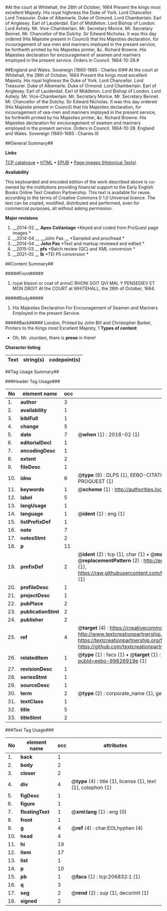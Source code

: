 #At the court at Whitehall, the 28th of October, 1664 Present the kings most excellent Majesty. His royal highness the Duke of York. Lord Chancellor. Lord Treasurer. Duke of Albemarle. Duke of Ormond. Lord Chamberlain. Earl of Anglesey. Earl of Lauderdail. Earl of Middleton. Lord Bishop of London. Lord Ashely. Mr. Vice-Chamberlain. Mr. Secretary Morice. Mr. Secretary Bennet. Mr. Chancellor of the Dutchy. Sir Edward Nicholas. It was this day ordered (His Majestie present in Council) that his Majesties declaration, for incouragement of sea-men and mariners imployed in the present service, be forthwith printed by his Majesties printer, &c. Richard Browne. His Majesties declaration for encouragement of seamen and mariners employed in the present service. Orders in Council. 1664-10-28.#

##England and Wales. Sovereign (1660-1685 : Charles II)##
At the court at Whitehall, the 28th of October, 1664 Present the kings most excellent Majesty. His royal highness the Duke of York. Lord Chancellor. Lord Treasurer. Duke of Albemarle. Duke of Ormond. Lord Chamberlain. Earl of Anglesey. Earl of Lauderdail. Earl of Middleton. Lord Bishop of London. Lord Ashely. Mr. Vice-Chamberlain. Mr. Secretary Morice. Mr. Secretary Bennet. Mr. Chancellor of the Dutchy. Sir Edward Nicholas. It was this day ordered (His Majestie present in Council) that his Majesties declaration, for incouragement of sea-men and mariners imployed in the present service, be forthwith printed by his Majesties printer, &c. Richard Browne. His Majesties declaration for encouragement of seamen and mariners employed in the present service.
Orders in Council. 1664-10-28.
England and Wales. Sovereign (1660-1685 : Charles II)

##General Summary##

**Links**

[TCP catalogue](http://www.ota.ox.ac.uk/tcp/)  • 
[HTML](http://tei.it.ox.ac.uk/tcp/Texts-HTML/free/B21/B21719.html)  • 
[EPUB](http://tei.it.ox.ac.uk/tcp/Texts-EPUB/free/B21/B21719.epub) • 
[Page images (Historical Texts)](https://historicaltexts.jisc.ac.uk/eebo-99826919e)

**Availability**

This keyboarded and encoded edition of the work described above is co-owned by the
    institutions providing financial support to the Early English Books Online Text Creation
    Partnership. This text is available for reuse, according to the terms of  Creative Commons 0 1.0 Universal
    licence. The text can be copied, modified, distributed and performed, even for commercial
    purposes, all without asking permission.

**Major revisions**

1. __2014-02 __ __Apex CoVantage__ *Keyed and coded from ProQuest page images *
1. __2014-04 __ __John Pas __ *Sampled and proofread *
1. __2014-04 __ __John Pas__ *Text and markup reviewed and edited *
1. __2015-03 __ __pfs__ *Batch review (QC) and XML conversion *
1. __2021-05 __ __lb__ *TEI P5 conversion *

##Content Summary##

#####Front#####

1. royal blazon or coat of armsC RHONI SOIT QVI MAL Y PENSEDIEV ET MON DROIT At the COURT at WHITEHALL, the 28th of October, 1664.

#####Body#####

1. His Majesties Declaration For Encouragement of Seamen and Mariners Employed in the present Service.

#####Back#####
London, Printed by John Bill and Christopher Barker, Printers to the Kings most Excellent Majesty, 1
**Types of content**

  * Oh, Mr. Jourdain, there is **prose** in there!

**Character listing**


|Text|string(s)|codepoint(s)|
|---|---|---|

##Tag Usage Summary##

###Header Tag Usage###

|No|element name|occ|attributes|
|---|---|---|---|
|1.|__author__|3||
|2.|__availability__|1||
|3.|__biblFull__|1||
|4.|__change__|5||
|5.|__date__|7| @__when__ (1) : 2016-02 (1)|
|6.|__editorialDecl__|1||
|7.|__encodingDesc__|1||
|8.|__extent__|2||
|9.|__fileDesc__|1||
|10.|__idno__|6| @__type__ (6) : DLPS (1), EEBO-CITATION (1), VID (1), EEBO-PROQUEST (1), STC (1), PROQUEST (1)|
|11.|__keywords__|1| @__scheme__ (1) : http://authorities.loc.gov/ (1)|
|12.|__label__|5||
|13.|__langUsage__|1||
|14.|__language__|1| @__ident__ (1) : eng (1)|
|15.|__listPrefixDef__|1||
|16.|__note__|7||
|17.|__notesStmt__|2||
|18.|__p__|11||
|19.|__prefixDef__|2| @__ident__ (2) : tcp (1), char (1)  •  @__matchPattern__ (2) : ([0-9\-]+):([0-9IVX]+) (1), (.+) (1)  •  @__replacementPattern__ (2) : http://eebo.chadwyck.com/downloadtiff?vid=$1&page=$2 (1), https://raw.githubusercontent.com/textcreationpartnership/Texts/master/tcpchars.xml#$1 (1)|
|20.|__profileDesc__|1||
|21.|__projectDesc__|1||
|22.|__pubPlace__|2||
|23.|__publicationStmt__|2||
|24.|__publisher__|2||
|25.|__ref__|4| @__target__ (4) : https://creativecommons.org/publicdomain/zero/1.0/ (1), http://www.textcreationpartnership.org/docs/. (1), https://textcreationpartnership.org/faq/#faq05 (1), https://github.com/textcreationpartnership (1)|
|26.|__relatedItem__|1| @__type__ (1) : facs (1)  •  @__target__ (1) : https://data.historicaltexts.jisc.ac.uk/view?pubId=eebo-99826919e (1)|
|27.|__revisionDesc__|1||
|28.|__seriesStmt__|1||
|29.|__sourceDesc__|1||
|30.|__term__|2| @__type__ (2) : corporate_name (1), geographic_name (1)|
|31.|__textClass__|1||
|32.|__title__|5||
|33.|__titleStmt__|2||


###Text Tag Usage###

|No|element name|occ|attributes|
|---|---|---|---|
|1.|__back__|1||
|2.|__body__|2||
|3.|__closer__|2||
|4.|__div__|4| @__type__ (4) : title (1), license (1), text (1), colophon (1)|
|5.|__figDesc__|1||
|6.|__figure__|1||
|7.|__floatingText__|1| @__xml:lang__ (1) : eng (0)|
|8.|__front__|1||
|9.|__g__|4| @__ref__ (4) : char:EOLhyphen (4)|
|10.|__head__|4||
|11.|__hi__|19||
|12.|__item__|17||
|13.|__list__|1||
|14.|__p__|10||
|15.|__pb__|1| @__facs__ (1) : tcp:206832:1 (1)|
|16.|__q__|3||
|17.|__seg__|2| @__rend__ (2) : sup (1), decorInit (1)|
|18.|__signed__|2||

